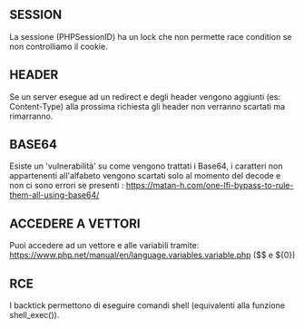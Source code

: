 ## SESSION
La sessione (PHPSessionID) ha un lock che non permette race condition se non controlliamo il cookie.

## HEADER
Se un server esegue ad un redirect e degli header vengono aggiunti (es: Content-Type) alla prossima richiesta 
gli header non verranno scartati ma rimarranno.

## BASE64
Esiste un 'vulnerabilità' su come vengono trattati i Base64, i caratteri non appartenenti all'alfabeto vengono
scartati solo al momento del decode e non ci sono errori se presenti : https://matan-h.com/one-lfi-bypass-to-rule-them-all-using-base64/

## ACCEDERE A VETTORI
Puoi accedere ad un vettore e alle variabili tramite: https://www.php.net/manual/en/language.variables.variable.php ($$ e ${0})

## RCE
I backtick permettono di eseguire comandi shell (equivalenti alla funzione shell_exec()).
